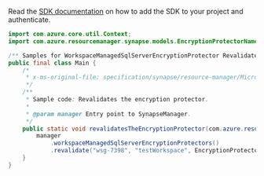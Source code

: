 Read the [SDK documentation](https://github.com/Azure/azure-sdk-for-java/blob/azure-resourcemanager-synapse_1.0.0-beta.4/sdk/synapse/azure-resourcemanager-synapse/README.md) on how to add the SDK to your project and authenticate.

```java
import com.azure.core.util.Context;
import com.azure.resourcemanager.synapse.models.EncryptionProtectorName;

/** Samples for WorkspaceManagedSqlServerEncryptionProtector Revalidate. */
public final class Main {
    /*
     * x-ms-original-file: specification/synapse/resource-manager/Microsoft.Synapse/stable/2021-06-01/examples/WorkspaceManagedSqlServerEncryptionProtectorRevalidate.json
     */
    /**
     * Sample code: Revalidates the encryption protector.
     *
     * @param manager Entry point to SynapseManager.
     */
    public static void revalidatesTheEncryptionProtector(com.azure.resourcemanager.synapse.SynapseManager manager) {
        manager
            .workspaceManagedSqlServerEncryptionProtectors()
            .revalidate("wsg-7398", "testWorkspace", EncryptionProtectorName.CURRENT, Context.NONE);
    }
}
```
